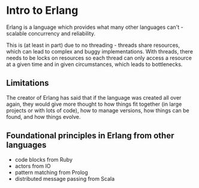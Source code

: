 # Intro to Erlang

Erlang is a language which provides what many other languages can't -
scalable concurrency and reliability.

This is (at least in part) due to no threading - threads share resources, which
can lead to complex and buggy implementations. With threads, there needs to be
locks on resources so each thread can only access a resource at a given time and
in given circumstances, which leads to bottlenecks.

## Limitations

The creator of Erlang has said that if the language was created all over again,
they would give more thought to how things fit together
(in large projects or with lots of code), how to manage versions, how things can
be found, and how things evolve.

## Foundational principles in Erlang from other languages

* code blocks from Ruby
* actors from IO
* pattern matching from Prolog
* distributed message passing from Scala
